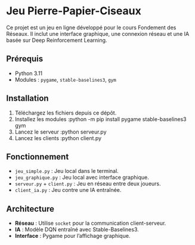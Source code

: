 # Jeu Pierre-Papier-Ciseaux

Ce projet est un jeu en ligne développé pour le cours Fondement des Réseaux. Il inclut une interface graphique, une connexion réseau et une IA basée sur Deep Reinforcement Learning.

## Prérequis
- Python 3.11
- Modules : `pygame`, `stable-baselines3`, `gym`

## Installation
1. Téléchargez les fichiers depuis ce dépôt.
2. Installez les modules :python -m pip install pygame stable-baselines3 gym
3. Lancez le serveur :python serveur.py
4. Lancez les clients :python client.py
## Fonctionnement
- `jeu_simple.py` : Jeu local dans le terminal.
- `jeu_graphique.py` : Jeu local avec interface graphique.
- `serveur.py` + `client.py` : Jeu en réseau entre deux joueurs.
- `client_ia.py` : Jeu contre une IA entraînée.

## Architecture
- **Réseau** : Utilise `socket` pour la communication client-serveur.
- **IA** : Modèle DQN entraîné avec Stable-Baselines3.
- **Interface** : Pygame pour l’affichage graphique.
